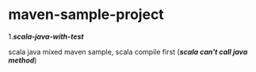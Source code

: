 # maven-sample-project

1.***scala-java-with-test***</p>
    scala java mixed maven sample, scala compile first (***scala can't call java method***)
